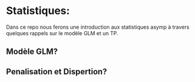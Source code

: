 # Statistiques:
Dans ce repo nous ferons une introduction aux statistiques asymp à travers quelques rappels sur le modèle GLM et un TP.

## Modèle GLM?

## Penalisation et Dispertion?

